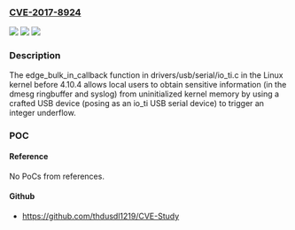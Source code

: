 ### [CVE-2017-8924](https://cve.mitre.org/cgi-bin/cvename.cgi?name=CVE-2017-8924)
![](https://img.shields.io/static/v1?label=Product&message=n%2Fa&color=blue)
![](https://img.shields.io/static/v1?label=Version&message=n%2Fa&color=blue)
![](https://img.shields.io/static/v1?label=Vulnerability&message=n%2Fa&color=brighgreen)

### Description

The edge_bulk_in_callback function in drivers/usb/serial/io_ti.c in the Linux kernel before 4.10.4 allows local users to obtain sensitive information (in the dmesg ringbuffer and syslog) from uninitialized kernel memory by using a crafted USB device (posing as an io_ti USB serial device) to trigger an integer underflow.

### POC

#### Reference
No PoCs from references.

#### Github
- https://github.com/thdusdl1219/CVE-Study

